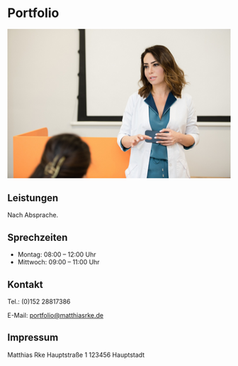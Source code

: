 # Portfolio

![person](images/person.jpg)

## Leistungen

Nach Absprache.

## Sprechzeiten

- Montag: 08:00 – 12:00 Uhr
- Mittwoch: 09:00 – 11:00 Uhr

## Kontakt

Tel.: (0)152 28817386

E-Mail: portfolio@matthiasrke.de

## Impressum

Matthias Rke
Hauptstraße 1
123456 Hauptstadt
